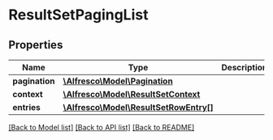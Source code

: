 # ResultSetPagingList

## Properties
Name | Type | Description | Notes
------------ | ------------- | ------------- | -------------
**pagination** | [**\Alfresco\Model\Pagination**](Pagination.md) |  | [optional] 
**context** | [**\Alfresco\Model\ResultSetContext**](ResultSetContext.md) |  | [optional] 
**entries** | [**\Alfresco\Model\ResultSetRowEntry[]**](ResultSetRowEntry.md) |  | [optional] 

[[Back to Model list]](../README.md#documentation-for-models) [[Back to API list]](../README.md#documentation-for-api-endpoints) [[Back to README]](../README.md)


